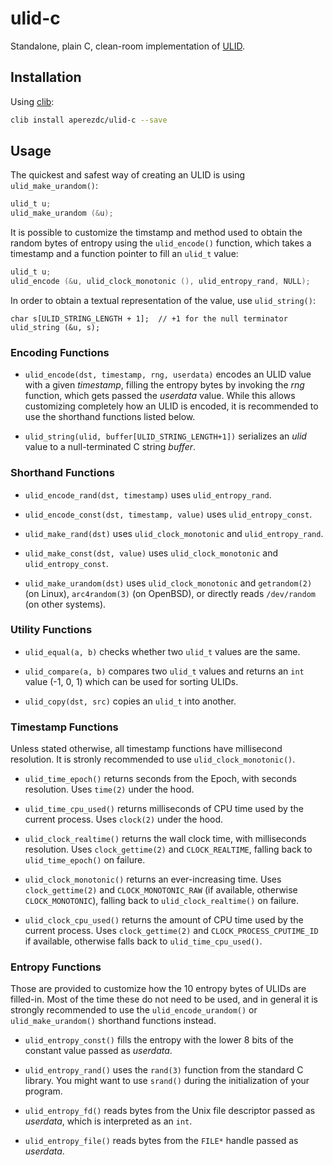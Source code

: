 ulid-c
======

Standalone, plain C, clean-room implementation of
[ULID](https://github.com/ulid/spec).

Installation
------------

Using [clib](https://github.com/clibs/clib):

```sh
clib install aperezdc/ulid-c --save
```

Usage
-----

The quickest and safest way of creating an ULID is using
`ulid_make_urandom()`:

```c
ulid_t u;
ulid_make_urandom (&u);
```

It is possible to customize the timstamp and method used to obtain the random
bytes of entropy using the `ulid_encode()` function, which takes a timestamp
and a function pointer to fill an `ulid_t` value:

```c
ulid_t u;
ulid_encode (&u, ulid_clock_monotonic (), ulid_entropy_rand, NULL);
```

In order to obtain a textual representation of the value, use `ulid_string()`:

```
char s[ULID_STRING_LENGTH + 1];  // +1 for the null terminator
ulid_string (&u, s);
```


### Encoding Functions

- `ulid_encode(dst, timestamp, rng, userdata)` encodes an ULID value with a
  given *timestamp*, filling the entropy bytes by invoking the *rng* function,
  which gets passed the *userdata* value. While this allows customizing
  completely how an ULID is encoded, it is recommended to use the shorthand
  functions listed below.

- `ulid_string(ulid, buffer[ULID_STRING_LENGTH+1])` serializes an *ulid*
  value to a null-terminated C string *buffer*.


### Shorthand Functions

- `ulid_encode_rand(dst, timestamp)` uses `ulid_entropy_rand`.

- `ulid_encode_const(dst, timestamp, value)` uses `ulid_entropy_const`.

- `ulid_make_rand(dst)` uses `ulid_clock_monotonic` and `ulid_entropy_rand`.

- `ulid_make_const(dst, value)` uses `ulid_clock_monotonic` and
  `ulid_entropy_const`.

- `ulid_make_urandom(dst)` uses `ulid_clock_monotonic` and `getrandom(2)` (on
  Linux), `arc4random(3)` (on OpenBSD), or directly reads `/dev/random`
  (on other systems).


### Utility Functions

- `ulid_equal(a, b)` checks whether two `ulid_t` values are the same.

- `ulid_compare(a, b)` compares two `ulid_t` values and returns an `int`
  value (-1, 0, 1) which can be used for sorting ULIDs.

- `ulid_copy(dst, src)` copies an `ulid_t` into another.


### Timestamp Functions

Unless stated otherwise, all timestamp functions have millisecond resolution.
It is stronly recommended to use `ulid_clock_monotonic()`.

- `ulid_time_epoch()` returns seconds from the Epoch, with seconds resolution.
  Uses `time(2)` under the hood.

- `ulid_time_cpu_used()` returns milliseconds of CPU time used by the current
  process. Uses `clock(2)` under the hood.

- `ulid_clock_realtime()` returns the wall clock time, with milliseconds
  resolution. Uses `clock_gettime(2)` and `CLOCK_REALTIME`, falling back
  to `ulid_time_epoch()` on failure.

- `ulid_clock_monotonic()` returns an ever-increasing time. Uses
  `clock_gettime(2)` and `CLOCK_MONOTONIC_RAW` (if available, otherwise
  `CLOCK_MONOTONIC`), falling back to `ulid_clock_realtime()` on failure.

- `ulid_clock_cpu_used()` returns the amount of CPU time used by the current
  process. Uses `clock_gettime(2)` and `CLOCK_PROCESS_CPUTIME_ID` if
  available, otherwise falls back to `ulid_time_cpu_used()`.


### Entropy Functions

Those are provided to customize how the 10 entropy bytes of ULIDs are
filled-in. Most of the time these do not need to be used, and in general
it is strongly recommended to use the `ulid_encode_urandom()` or
`ulid_make_urandom()` shorthand functions instead.

- `ulid_entropy_const()` fills the entropy with the lower 8 bits of the
  constant value passed as *userdata*.

- `ulid_entropy_rand()` uses the `rand(3)` function from the standard C
  library. You might want to use `srand()` during the initialization of
  your program.

- `ulid_entropy_fd()` reads bytes from the Unix file descriptor passed
  as *userdata*, which is interpreted as an `int`.

- `ulid_entropy_file()` reads bytes from the `FILE*` handle passed as
  *userdata*.
